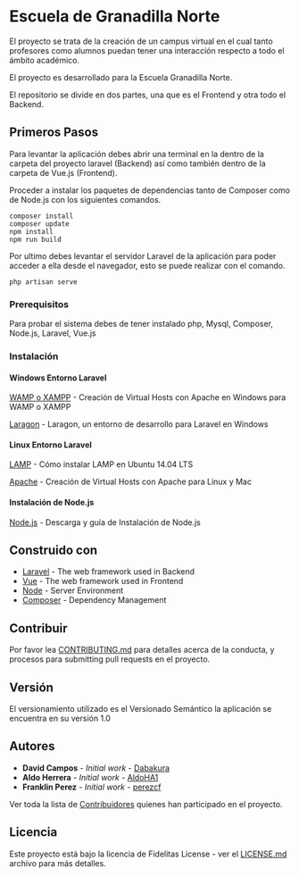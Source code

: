 # Escuela de Granadilla Norte

El proyecto se trata de la creación de un campus virtual en el cual tanto profesores como alumnos puedan tener una interacción respecto a todo el ámbito académico.

El proyecto es desarrollado para la Escuela Granadilla Norte.

El repositorio se divide en dos partes, una que es el Frontend y otra todo el Backend.


## Primeros Pasos

Para levantar la aplicación debes abrir una terminal en la dentro de la carpeta del proyecto laravel (Backend) así como también dentro de la carpeta de Vue.js (Frontend).

Proceder a instalar los paquetes de dependencias tanto de Composer como de Node.js con los siguientes comandos.

```
composer install
composer update
npm install
npm run build
```

Por ultimo debes levantar el servidor Laravel de la aplicación para poder acceder a ella desde el navegador, esto se puede realizar con el comando.


```
php artisan serve
```


### Prerequisitos

Para probar el sistema debes de tener instalado php, Mysql, Composer, Node.js, Laravel, Vue.js



### Instalación


#### Windows Entorno Laravel

[WAMP o XAMPP](https://styde.net/creando-virtual-hosts-con-apache-en-windows-para-wamp-o-xampp/) - Creación de Virtual Hosts con Apache en Windows para WAMP o XAMPP

[Laragon](https://styde.net/laragon-un-entorno-de-desarrollo-para-laravel-en-windows/) - Laragon, un entorno de desarrollo para Laravel en Windows

#### Linux Entorno Laravel

[LAMP](https://styde.net/como-instalar-lamp-en-ubuntu-linux/) - Cómo instalar LAMP en Ubuntu 14.04 LTS

[Apache](https://styde.net/como-crear-virtual-hosts-con-apache-para-linux-y-mac/) - Creación de Virtual Hosts con Apache para Linux y Mac

#### Instalación de Node.js

[Node.js](https://nodejs.org/es/download/) - Descarga y guía de Instalación de Node.js


## Construido con

* [Laravel](https://laravel.com/docs/5.8) - The web framework used in Backend
* [Vue](https://vuejs.org/v2/guide/) - The web framework used in Frontend
* [Node](https://nodejs.org/es/docs/) - Server Environment
* [Composer](https://getcomposer.org/doc/) - Dependency Management


## Contribuir

Por favor lea [CONTRIBUTING.md](https://github.com/esc-granadilla/campus/graphs/contributors) para detalles acerca de la conducta, y procesos para submitting pull requests en el proyecto.


## Versión

El versionamiento utilizado es el Versionado Semántico la aplicación se encuentra en su versión 1.0


## Autores

* **David Campos** - *Initial work* - [Dabakura](https://github.com/Dabakura)
* **Aldo Herrera** - *Initial work* - [AldoHA1](https://github.com/AldoHA1)
* **Franklin Perez** - *Initial work* - [perezcf](https://github.com/perezcf)

Ver toda la lista de [Contribuidores](https://github.com/esc-granadilla/campus/graphs/contributors) quienes han participado en el proyecto.


## Licencia

Este proyecto está bajo la licencia de Fidelitas License - ver el [LICENSE.md](LICENSE.md) archivo para más detalles.

